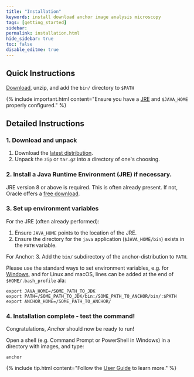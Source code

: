 ```yaml
---
title: "Installation"
keywords: install download anchor image analysis microscopy
tags: [getting_started]
sidebar:
permalink: installation.html
hide_sidebar: true
toc: false
disable_editme: true
---
```


## Quick Instructions

[Download](download.html), unzip, and add the `bin/` directory to `$PATH`

{% include important.html content="Ensure you have a [JRE](https://www.java.com/download) and `$JAVA_HOME` properly configured." %}

## Detailed Instructions

### 1. Download and unpack

1. Download the [latest distribution](download.html). 
2. Unpack the `zip` or `tar.gz` into a directory of one's choosing.


### 2. Install a Java Runtime Environment (JRE) if necessary. 

JRE version 8 or above is required. This is often already present. If not, Oracle offers a [free download](https://www.java.com/download). 

### 3. Set up environment variables

For the JRE (often already performed):
1. Ensure `JAVA_HOME` points to the location of the JRE.
2. Ensure the directory for the `java` application (`$JAVA_HOME/bin`) exists in the `PATH` variable.

For Anchor:
3. Add the `bin/` subdirectory of the anchor-distribution to `PATH`. 


Please use the standard ways to set environment variables, e.g. for [Windows](https://www.computerhope.com/issues/ch000549.htm), and for Linux and macOS, lines can be added at the end of `$HOME/.bash_profile` ala:

```shell
export JAVA_HOME=/SOME_PATH_TO_JDK
export PATH=/SOME_PATH_TO_JDK/bin:/SOME_PATH_TO_ANCHOR/bin/:$PATH
export ANCHOR_HOME=/SOME_PATH_TO_ANCHOR/
```

### 4. Installation complete - test the command!

Congratulations, *Anchor* should now be ready to run!

Open a shell (e.g. Command Prompt or PowerShell in Windows) in a directory with images, and type:

```
anchor
```

{% include tip.html content="Follow the [User Guide](user_guide.html) to learn more." %}


